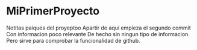 # MiPrimerProyecto
Notitas paiques del proyeptoo
Apartir de aqui empieza el segundo commit
Con informacion poco relevante
De hecho sin ningun tipo de informacion. 
Pero sirve para comprobar la funcionalidad de github. 
